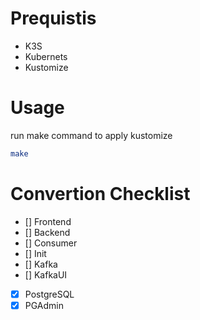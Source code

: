 # Prequistis
- K3S
- Kubernets
- Kustomize

# Usage
run make command to apply kustomize
```sh
make
```

# Convertion Checklist
- [] Frontend
- [] Backend
- [] Consumer
- [] Init  <!-- One Time Setup -->
- [] Kafka
- [] KafkaUI
- [x] PostgreSQL
- [x] PGAdmin